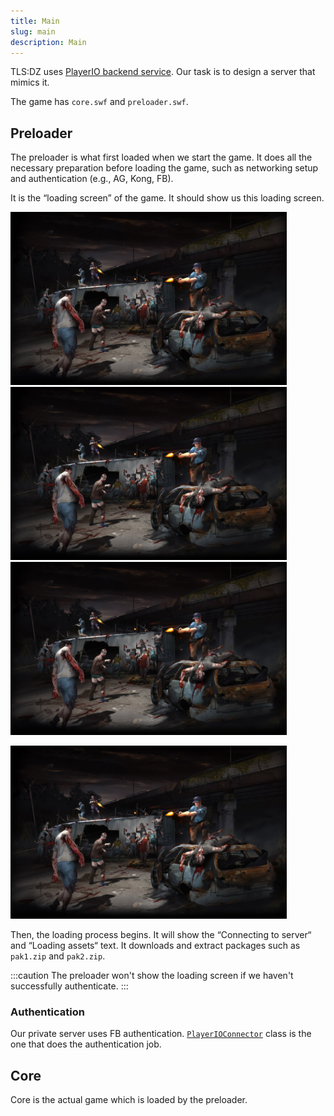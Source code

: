 ```yaml
---
title: Main
slug: main
description: Main
---
```


TLS:DZ uses [PlayerIO backend service](https://playerio.com/). Our task is to design a server that mimics it.

The game has `core.swf` and `preloader.swf`.

## Preloader

The preloader is what first loaded when we start the game. It does all the necessary preparation before loading the game, such as networking setup and authentication (e.g., AG, Kong, FB).

It is the “loading screen” of the game. It should show us this loading screen.

<img src="/src/assets/loaderbg.png" alt="loader screen image"/>
<img src="../../assets/loaderbg.png" alt="loader screen image"/>
<img src="./src/assets/loaderbg.png" alt="loader screen image"/>

![Loader screen](/src/assets/loaderbg.png)

Then, the loading process begins. It will show the “Connecting to server“ and “Loading assets“ text. It downloads and extract packages such as `pak1.zip` and `pak2.zip`.

:::caution
The preloader won't show the loading screen if we haven't successfully authenticate.
:::

### Authentication

Our private server uses FB authentication. [`PlayerIOConnector`](/playerio/playerioconnector) class is the one that does the authentication job.

## Core

Core is the actual game which is loaded by the preloader.
